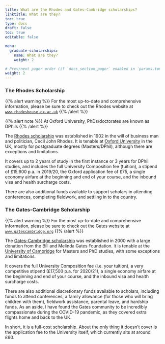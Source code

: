 ```yaml
---
title: What are the Rhodes and Gates-Cambridge scholarships?
linktitle: What are they?
toc: true
type: docs
draft: false
toc: true
editable: false

menu:
  graduate-scholarships:
    name: What are they?
    weight: 2

# Prev/next pager order (if `docs_section_pager` enabled in `params.toml`)
weight: 2
---
```


### The Rhodes Scholarship
{{% alert warning %}}
For the most up-to-date and comprehensive information, please be sure to check out the Rhodes website at [`www.rhodeshouse.ox.ac.uk`](https://www.rhodeshouse.ox.ac.uk/)
{{% /alert %}}

{{% alert note %}}
At Oxford University, PhDs/doctorates are known as DPhils
{{% /alert %}}

The [Rhodes scholarship](https://www.rhodeshouse.ox.ac.uk/) was established in 1902 in the will of business man and politician, Cecil John Rhodes. It is tenable at [Oxford University](https://www.ox.ac.uk/) in the UK, mostly for postgraduate degrees (Masters/DPhil), although there are exceptions and limitations.

It covers up to 2 years of study in the first instance or 3 years for DPhil studies, and includes the full University Composition fee (tuition), a stipend of £15,900 p.a. in 2019/20, the Oxford application fee of £75, a single economy airfare at the beginning and end of your course, and the inbound visa and health surcharge costs.

There are also additional funds available to support scholars in attending conferences, completing fieldwork, and settling in to the country.

### The Gates-Cambridge Scholarship
{{% alert warning %}}
For the most up-to-date and comprehensive information, please be sure to check out the Gates website at [`www.gatescambridge.org`](https://www.gatescambridge.org/)
{{% /alert %}}

The [Gates-Cambridge scholarship](https://www.gatescambridge.org/) was established in 2000 with a large donation from the Bill and Melinda Gates Foundation. It is tenable at the [University of Cambridge](https://www.cam.ac.uk/) for Masters and PhD studies, with some exceptions and limitations.

It covers the full University Composition fee (i.e. your tuition), a very competitive stipend (£17,500 p.a. for 2020/21), a single economy airfare at the beginning and end of your course, and the inbound visa and health surcharge costs. 

There are also additional discretionary funds available to scholars, including funds to attend conferences, a family allowance (for those who will bring children with them), fieldwork assistance, parental leave, and hardship funds. As an aside, I have found the Gates community to be incredibly compassionate during the COVID-19 pandemic, as they covered extra flights home and back to the UK. 

In short, it is a full-cost scholarship. About the only thing it doesn't cover is the application fee to the University itself, which currently sits at around £60.
